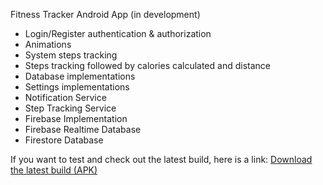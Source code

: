Fitness Tracker Android App (in development)
- Login/Register authentication & authorization
- Animations
- System steps tracking
- Steps tracking followed by calories calculated and distance
- Database implementations
- Settings implementations
- Notification Service
- Step Tracking Service
- Firebase Implementation
- Firebase Realtime Database
- Firestore Database

If you want to test and check out the latest build, here is a link:
[Download the latest build (APK)](https://github.com/jordanovvvv/fitnesstracker/blob/0dd91121e410549b404eb308e718868c029cd359/app/release/app-release.apk)
